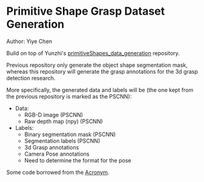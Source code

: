 # Primitive Shape Grasp Dataset Generation

Author: Yiye Chen

Build on top of Yunzhi's [primitiveShapes_data_generation](https://github.gatech.edu/ylin466/primitiveShapes_data_generation) repository.

Previous repository only generate the object shape segmentation mask, whereas this repository will generate the grasp annotations for the 3d grasp detection research.

More specifically, the generated data and labels will be (the one kept from the previous repository is marked as the PSCNN):

- Data: 
  - RGB-D image (PSCNN)
  - Raw depth map (npy) (PSCNN)
- Labels: 
  - Binary segmentation mask (PSCNN)
  - Segmentation labels (PSCNN)
  - 3d Grasp annotations
  - Camera Pose annotations
  - Need to determine the format for the pose

Some code borrowed from the [Acronym](https://github.com/NVlabs/acronym). 

